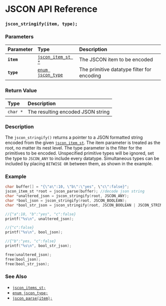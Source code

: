 # JSCON API Reference

### `jscon_stringify(item, type);`

### Parameters

| Parameter | Type | Description |
| :--- | :--- | :--- |
|**`item`**|[`jscon_item_st *`](jscon_item_st.md)| The JSCON item to be encoded |
|**`type`**|[`enum jscon_type`](jscon_type.md)| The primitive datatype filter for encoding |

### Return Value

| Type | Description |
| :--- | :--- |
|`char *`| The resulting encoded JSON string |

### Description

The `jscon_stringify()` returns a pointer to a JSON formatted string encoded from the given [`jscon_item_st`](jscon_item_st.md). The item parameter is treated as the root, no matter its nest level. The type parameter is the filter for the primitives to be encoded. Unspecified primitive types will be ignored, set the type to `JSCON_ANY` to include every datatype. Simultaneous types can be included by placing `BITWISE OR` between them, as shown in the example.

### Example

```c
char buffer[] = "{\"a\":10, \"b\":\"yes", \"c\":false}";
jscon_item_st *root = jscon_parse(buffer); //decode json string
char *unaltered_json = jscon_stringify(root, JSCON_ANY);
char *bool_json = jscon_stringify(root, JSCON_BOOLEAN);
char *bool_str_json = jscon_stringify(root, JSCON_BOOLEAN | JSCON_STRING);

//{"a":10, "b":"yes", "c":false}
printf("%s\n", unaltered_json);

//{"c":false}
printf("%s\n", bool_json);

//{"b":"yes, "c":false}
printf("%s\n", bool_str_json);

free(unaltered_json);
free(bool_json);
free(bool_str_json);
```

### See Also

* [`jscon_items_st;`](jscon_item_st.md)
* [`enum jscon_type;`](jscon_type.md)
* [`jscon_parse(item);`](jscon_parse.md)
